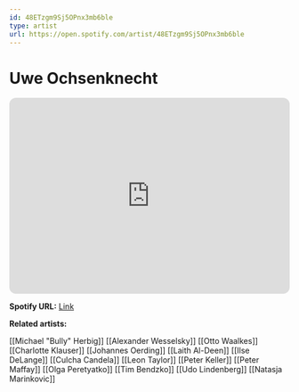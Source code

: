 ```yaml
---
id: 48ETzgm9Sj5OPnx3mb6ble
type: artist
url: https://open.spotify.com/artist/48ETzgm9Sj5OPnx3mb6ble
---
```

# Uwe Ochsenknecht

<iframe style="border-radius:12px" src="https://open.spotify.com/embed/artist/48ETzgm9Sj5OPnx3mb6ble" width="100%" height="352" frameBorder="0" allowfullscreen="" allow="autoplay; clipboard-write; encrypted-media; fullscreen; picture-in-picture" loading="lazy"></iframe>

**Spotify URL:** [Link](https://open.spotify.com/artist/48ETzgm9Sj5OPnx3mb6ble)

**Related artists:**

[[Michael "Bully" Herbig]]
[[Alexander Wesselsky]]
[[Otto Waalkes]]
[[Charlotte Klauser]]
[[Johannes Oerding]]
[[Laith Al-Deen]]
[[Ilse DeLange]]
[[Culcha Candela]]
[[Leon Taylor]]
[[Peter Keller]]
[[Peter Maffay]]
[[Olga Peretyatko]]
[[Tim Bendzko]]
[[Udo Lindenberg]]
[[Natasja Marinkovic]]
